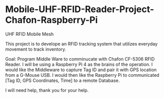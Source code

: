 # Mobile-UHF-RFID-Reader-Project-Chafon-Raspberry-Pi
UHF RFID Mobile Mesh

This project is to develope an RFID tracking system that utilizes everyday movement to track inventory. 

Goal: Program Middle Ware to comminucate with Chafon CF-5306 RFID Reader. I will be using a Raspberry Pi 4 as the brains of the operation. I would like the Middleware to capture Tag ID and pair it with GPS location from a G-Mouse USB. I would then like the Raspberry Pi to communicated [Tag ID, GPS Coordinates, Time] to a remote Database. 

I will need help, thank you for your help.
